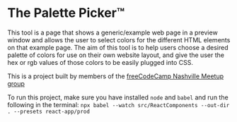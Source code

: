 ﻿# The Palette Picker™
 
This tool is a page that shows a generic/example web page in a preview window and allows the user to select colors for the different HTML elements on that example page. The aim of this tool is to help users choose a desired palette of colors for use on their own website layout, and give the user the hex or rgb values of those colors to be easily plugged into CSS.
 
This is a project built by members of the [freeCodeCamp Nashville Meetup group](https://www.meetup.com/freeCodeCamp-Nashville/)

To run this project, make sure you have installed `node` and `babel` and run the following in the terminal: `npx babel --watch src/ReactComponents --out-dir . --presets react-app/prod`
